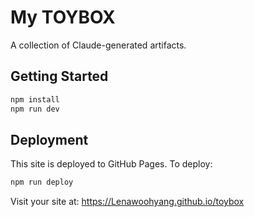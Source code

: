 # My TOYBOX

A collection of Claude-generated artifacts.

## Getting Started

```bash
npm install
npm run dev
```

## Deployment

This site is deployed to GitHub Pages. To deploy:

```bash
npm run deploy
```

Visit your site at: https://Lenawoohyang.github.io/toybox
